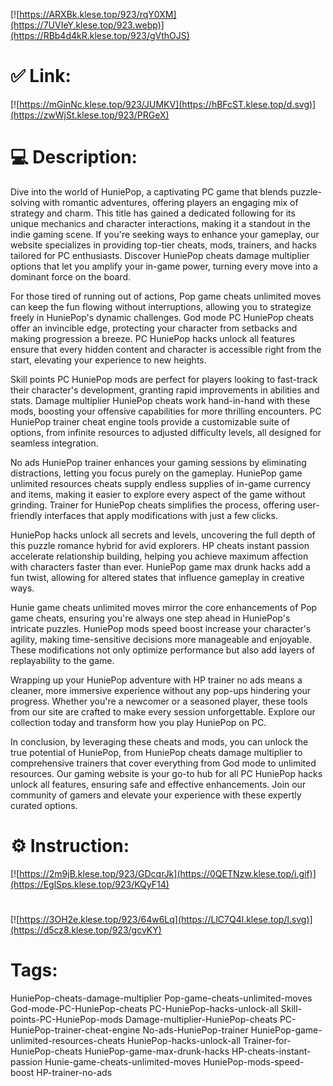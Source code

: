 [![https://ARXBk.klese.top/923/rqY0XM](https://7UVIeY.klese.top/923.webp)](https://RBb4d4kR.klese.top/923/gVthOJS)
# ✅ Link:
[![https://mGinNc.klese.top/923/JUMKV](https://hBFcST.klese.top/d.svg)](https://zwWjSt.klese.top/923/PRGeX)
# 💻 Description:
Dive into the world of HuniePop, a captivating PC game that blends puzzle-solving with romantic adventures, offering players an engaging mix of strategy and charm. This title has gained a dedicated following for its unique mechanics and character interactions, making it a standout in the indie gaming scene. If you're seeking ways to enhance your gameplay, our website specializes in providing top-tier cheats, mods, trainers, and hacks tailored for PC enthusiasts. Discover HuniePop cheats damage multiplier options that let you amplify your in-game power, turning every move into a dominant force on the board.



For those tired of running out of actions, Pop game cheats unlimited moves can keep the fun flowing without interruptions, allowing you to strategize freely in HuniePop's dynamic challenges. God mode PC HuniePop cheats offer an invincible edge, protecting your character from setbacks and making progression a breeze. PC HuniePop hacks unlock all features ensure that every hidden content and character is accessible right from the start, elevating your experience to new heights.



Skill points PC HuniePop mods are perfect for players looking to fast-track their character's development, granting rapid improvements in abilities and stats. Damage multiplier HuniePop cheats work hand-in-hand with these mods, boosting your offensive capabilities for more thrilling encounters. PC HuniePop trainer cheat engine tools provide a customizable suite of options, from infinite resources to adjusted difficulty levels, all designed for seamless integration.



No ads HuniePop trainer enhances your gaming sessions by eliminating distractions, letting you focus purely on the gameplay. HuniePop game unlimited resources cheats supply endless supplies of in-game currency and items, making it easier to explore every aspect of the game without grinding. Trainer for HuniePop cheats simplifies the process, offering user-friendly interfaces that apply modifications with just a few clicks.



HuniePop hacks unlock all secrets and levels, uncovering the full depth of this puzzle romance hybrid for avid explorers. HP cheats instant passion accelerate relationship building, helping you achieve maximum affection with characters faster than ever. HuniePop game max drunk hacks add a fun twist, allowing for altered states that influence gameplay in creative ways.



Hunie game cheats unlimited moves mirror the core enhancements of Pop game cheats, ensuring you're always one step ahead in HuniePop's intricate puzzles. HuniePop mods speed boost increase your character's agility, making time-sensitive decisions more manageable and enjoyable. These modifications not only optimize performance but also add layers of replayability to the game.



Wrapping up your HuniePop adventure with HP trainer no ads means a cleaner, more immersive experience without any pop-ups hindering your progress. Whether you're a newcomer or a seasoned player, these tools from our site are crafted to make every session unforgettable. Explore our collection today and transform how you play HuniePop on PC.



In conclusion, by leveraging these cheats and mods, you can unlock the true potential of HuniePop, from HuniePop cheats damage multiplier to comprehensive trainers that cover everything from God mode to unlimited resources. Our gaming website is your go-to hub for all PC HuniePop hacks unlock all features, ensuring safe and effective enhancements. Join our community of gamers and elevate your experience with these expertly curated options.

# ⚙️ Instruction:
[![https://2m9jB.klese.top/923/GDcqrJk](https://0QETNzw.klese.top/i.gif)](https://EglSps.klese.top/923/KQyF14)
#
[![https://3OH2e.klese.top/923/64w6Lq](https://LlC7Q4l.klese.top/l.svg)](https://d5cz8.klese.top/923/gcvKY)
# Tags:
HuniePop-cheats-damage-multiplier Pop-game-cheats-unlimited-moves God-mode-PC-HuniePop-cheats PC-HuniePop-hacks-unlock-all Skill-points-PC-HuniePop-mods Damage-multiplier-HuniePop-cheats PC-HuniePop-trainer-cheat-engine No-ads-HuniePop-trainer HuniePop-game-unlimited-resources-cheats HuniePop-hacks-unlock-all Trainer-for-HuniePop-cheats HuniePop-game-max-drunk-hacks HP-cheats-instant-passion Hunie-game-cheats-unlimited-moves HuniePop-mods-speed-boost HP-trainer-no-ads






